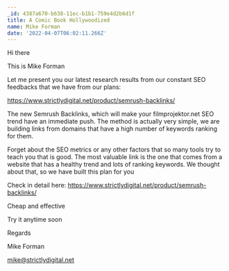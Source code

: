 ```yaml
---
_id: 4387a670-b638-11ec-b1b1-759e4d2b6d1f
title: A Comic Book Hollywoodized
name: Mike Forman
date: '2022-04-07T06:02:11.266Z'
---
```

Hi there 
 
This is Mike Forman
 
Let me present you our latest research results from our constant SEO feedbacks that we have from our plans: 
 
https://www.strictlydigital.net/product/semrush-backlinks/ 
 
The new Semrush Backlinks, which will make your filmprojektor.net SEO trend have an immediate push. 
The method is actually very simple, we are building links from domains that have a high number of keywords ranking for them.  
 
Forget about the SEO metrics or any other factors that so many tools try to teach you that is good. The most valuable link is the one that comes from a website that has a healthy trend and lots of ranking keywords. 
We thought about that, so we have built this plan for you 
 
Check in detail here: 
https://www.strictlydigital.net/product/semrush-backlinks/ 
 
Cheap and effective 
 
Try it anytime soon 
 
 
Regards 
 
Mike Forman
 
mike@strictlydigital.net
